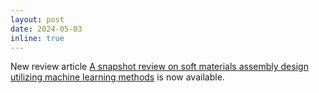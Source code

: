 ```yaml
---
layout: post
date: 2024-05-03
inline: true
---
```


New review article [A snapshot review on soft materials assembly design utilizing machine learning methods](https://link.springer.com/article/10.1557/s43580-024-00852-x) is now available.

<!-- A simple inline announcement with Markdown emoji! :sparkles: :smile: -->
